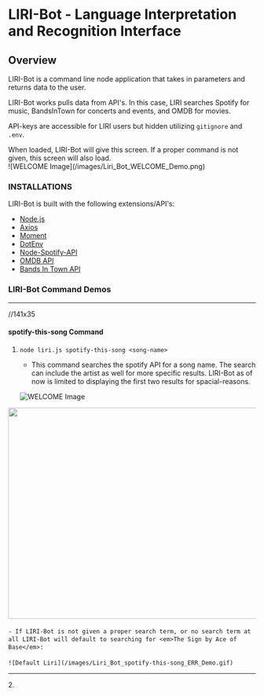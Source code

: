 # LIRI-Bot - Language Interpretation and Recognition Interface

## Overview
LIRI-Bot is a command line node application that takes in parameters and returns data to the user.

LIRI-Bot works pulls data from API's. In this case, LIRI searches Spotify for music, BandsInTown for concerts and events, and OMDB for movies.

API-keys are accessible for LIRI users but hidden utilizing `gitignore` and `.env`.
<aside> When loaded, LIRI-Bot will give this screen. If a proper command is not given, this screen will also load. </aside>
![WELCOME Image](/images/Liri_Bot_WELCOME_Demo.png)

### INSTALLATIONS
LIRI-Bot is built with the following extensions/API's:
* [Node.js](https://nodejs.org/en/)
* [Axios](https://www.npmjs.com/package/axios)
* [Moment](https://www.npmjs.com/package/moment)
* [DotEnv](https://www.npmjs.com/package/dotenv)
* [Node-Spotify-API](https://www.npmjs.com/package/node-spotify-api)
* [OMDB API](http://www.omdbapi.com)
* [Bands In Town API](http://www.artists.bandsintown.com/bandsintown-api)

### LIRI-Bot Command Demos
<hr>

//141x35

#### spotify-this-song Command
1. `node liri.js spotify-this-song <song-name>`
    - This command searches the spotify API for a song name. The search can include the artist as well for more specific results. LIRI-Bot as of now is limited to displaying the first two results for spacial-reasons.

    ![WELCOME Image](/images/Liri_Bot_spotify-this-song_Demo.gif)
  <img src="/images/Liri_Bot_spotify-this-song_ERR_Demo.gif" width="700" height="430"/>


    - If LIRI-Bot is not given a proper search term, or no search term at all LIRI-Bot will default to searching for <em>The Sign by Ace of Base</em>:

    ![Default Liri](/images/Liri_Bot_spotify-this-song_ERR_Demo.gif)

<hr>
2.


  
    
